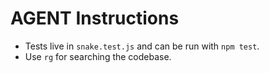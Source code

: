 # AGENT Instructions

- Tests live in `snake.test.js` and can be run with `npm test`.
- Use `rg` for searching the codebase.
